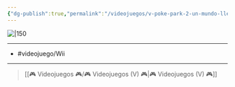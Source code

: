 ```yaml
---
{"dg-publish":true,"permalink":"/videojuegos/v-poke-park-2-un-mundo-lleno-de-ilusiones/"}
---
```



![|150](https://images.igdb.com/igdb/image/upload/t_cover_big/co3d1o.jpg)

---

- #videojuego/Wii

---

> [[🎮 Videojuegos 🎮/🎮 Videojuegos (V) 🎮\|🎮 Videojuegos (V) 🎮]]
